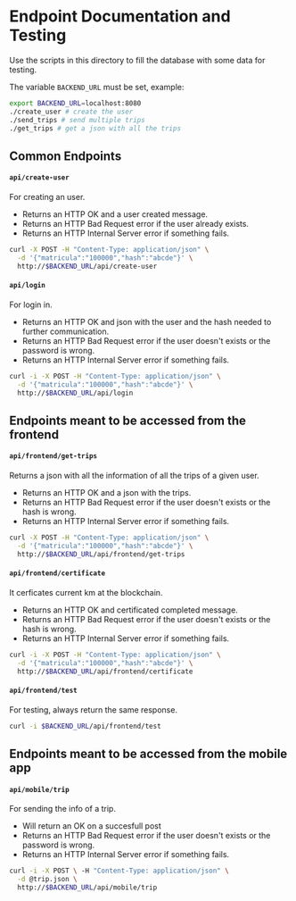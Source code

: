 # Endpoint Documentation and Testing

Use the scripts in this directory to fill the database 
with some data for testing.

The variable `BACKEND_URL` must be set, example:

```sh
export BACKEND_URL=localhost:8080
./create_user # create the user
./send_trips # send multiple trips
./get_trips # get a json with all the trips
```

## Common Endpoints

#### `api/create-user`

For creating an user.

- Returns an HTTP OK and a user created message.
- Returns an HTTP Bad Request error if the user already exists.
- Returns an HTTP Internal Server error if something fails.

```sh
curl -X POST -H "Content-Type: application/json" \
  -d '{"matricula":"100000","hash":"abcde"}' \
  http://$BACKEND_URL/api/create-user
```

#### `api/login`

For login in. 

- Returns an HTTP OK and json with the user and the hash needed to further communication.
- Returns an HTTP Bad Request error if the user doesn't exists or the password is wrong.
- Returns an HTTP Internal Server error if something fails.

```sh
curl -i -X POST -H "Content-Type: application/json" \
  -d '{"matricula":"100000","hash":"abcde"}' \
  http://$BACKEND_URL/api/login
```

## Endpoints meant to be accessed from the frontend

#### `api/frontend/get-trips`

Returns a json with all the information of all the trips of a given user.

- Returns an HTTP OK and a json with the trips.
- Returns an HTTP Bad Request error if the user doesn't exists or the hash is wrong.
- Returns an HTTP Internal Server error if something fails.

```sh
curl -X POST -H "Content-Type: application/json" \
  -d '{"matricula":"100000","hash":"abcde"}' \
  http://$BACKEND_URL/api/frontend/get-trips
```

#### `api/frontend/certificate`

It cerficates current km at the blockchain.

- Returns an HTTP OK and certificated completed message.
- Returns an HTTP Bad Request error if the user doesn't exists or the hash is wrong.
- Returns an HTTP Internal Server error if something fails.

```sh
curl -i -X POST -H "Content-Type: application/json" \
  -d '{"matricula":"100000","hash":"abcde"}' \
  http://$BACKEND_URL/api/frontend/certificate
```

#### `api/frontend/test`

For testing, always return the same response.

```sh
curl -i $BACKEND_URL/api/frontend/test
```

## Endpoints meant to be accessed from the mobile app

#### `api/mobile/trip`
For sending the info of a trip.

- Will return an OK on a succesfull post
- Returns an HTTP Bad Request error if the user doesn't exists or the password is wrong.
- Returns an HTTP Internal Server error if something fails.

```sh
curl -i -X POST \ -H "Content-Type: application/json" \
  -d @trip.json \
  http://$BACKEND_URL/api/mobile/trip
```
